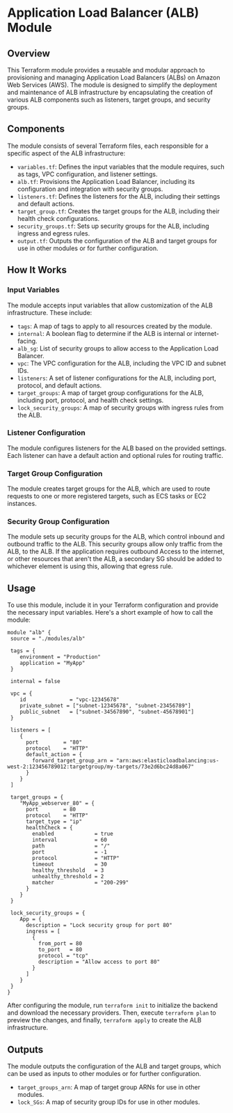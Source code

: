 # Application Load Balancer (ALB) Module

## Overview

This Terraform module provides a reusable and modular approach to provisioning and managing Application Load Balancers (ALBs) on Amazon Web Services (AWS). The module is designed to simplify the deployment and maintenance of ALB infrastructure by encapsulating the creation of various ALB components such as listeners, target groups, and security groups.

## Components

The module consists of several Terraform files, each responsible for a specific aspect of the ALB infrastructure:

- `variables.tf`: Defines the input variables that the module requires, such as tags, VPC configuration, and listener settings.
- `alb.tf`: Provisions the Application Load Balancer, including its configuration and integration with security groups.
- `listeners.tf`: Defines the listeners for the ALB, including their settings and default actions.
- `target_group.tf`: Creates the target groups for the ALB, including their health check configurations.
- `security_groups.tf`: Sets up security groups for the ALB, including ingress and egress rules.
- `output.tf`: Outputs the configuration of the ALB and target groups for use in other modules or for further configuration.

## How It Works

### Input Variables

The module accepts input variables that allow customization of the ALB infrastructure. These include:

- `tags`: A map of tags to apply to all resources created by the module.
- `internal`: A boolean flag to determine if the ALB is internal or internet-facing.
- `alb_sg`: List of security groups to allow access to the Application Load Balancer.
- `vpc`: The VPC configuration for the ALB, including the VPC ID and subnet IDs.
- `listeners`: A set of listener configurations for the ALB, including port, protocol, and default actions.
- `target_groups`: A map of target group configurations for the ALB, including port, protocol, and health check settings.
- `lock_security_groups`: A map of security groups with ingress rules from the ALB.

### Listener Configuration

The module configures listeners for the ALB based on the provided settings. Each listener can have a default action and optional rules for routing traffic.

### Target Group Configuration

The module creates target groups for the ALB, which are used to route requests to one or more registered targets, such as ECS tasks or EC2 instances.

### Security Group Configuration

The module sets up security groups for the ALB, which control inbound and outbound traffic to the ALB. This security groups allow only traffic from the ALB, to the ALB.
If the application requires outbound Access to the internet, or other resources that aren't the ALB, a secondary SG should be added to whichever element is using this, allowing that egress rule.

## Usage

To use this module, include it in your Terraform configuration and provide the necessary input variables. Here's a short example of how to call the module:

```hcl
module "alb" {
 source = "./modules/alb"

 tags = {
    environment = "Production"
    application = "MyApp"
 }

 internal = false

 vpc = {
    id              = "vpc-12345678"
    private_subnet = ["subnet-12345678", "subnet-23456789"]
    public_subnet   = ["subnet-34567890", "subnet-45678901"]
 }

 listeners = [
    {
      port        = "80"
      protocol    = "HTTP"
      default_action = {
        forward_target_group_arn = "arn:aws:elasticloadbalancing:us-west-2:123456789012:targetgroup/my-targets/73e2d6bc24d8a067"
      }
    }
 ]

 target_groups = {
    "MyApp_webserver_80" = {
      port        = 80
      protocol    = "HTTP"
      target_type = "ip"
      healthCheck = {
        enabled             = true
        interval            = 60
        path                = "/"
        port                = -1
        protocol            = "HTTP"
        timeout             = 30
        healthy_threshold   = 3
        unhealthy_threshold = 2
        matcher             = "200-299"
      }
    }
 }

 lock_security_groups = {
    App = {
      description = "Lock security group for port 80"
      ingress = [
        {
          from_port = 80
          to_port   = 80
          protocol = "tcp"
          description = "Allow access to port 80"
        }
      ]
    }
 }
}
```

After configuring the module, run `terraform init` to initialize the backend and download the necessary providers. Then, execute `terraform plan` to preview the changes, and finally, `terraform apply` to create the ALB infrastructure.

## Outputs

The module outputs the configuration of the ALB and target groups, which can be used as inputs to other modules or for further configuration.

- `target_groups_arn`: A map of target group ARNs for use in other modules.
- `lock_SGs`: A map of security group IDs for use in other modules.